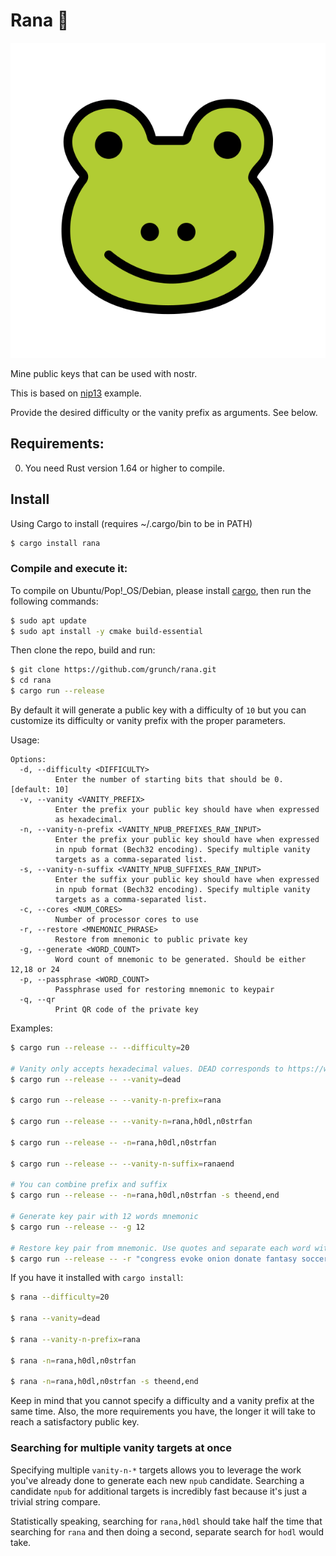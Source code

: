 # Rana 🐸

![Rana](rana.png)

Mine public keys that can be used with nostr.

This is based on [nip13](https://github.com/ok300/nostr-rs/blob/master/examples/nip13.rs) example.

Provide the desired difficulty or the vanity prefix as arguments. See below.

## Requirements:

0. You need Rust version 1.64 or higher to compile.

## Install

Using Cargo to install (requires ~/.cargo/bin to be in PATH)

```bash
$ cargo install rana
```

### Compile and execute it:

To compile on Ubuntu/Pop!\_OS/Debian, please install [cargo](https://www.rust-lang.org/tools/install), then run the following commands:

```bash
$ sudo apt update
$ sudo apt install -y cmake build-essential
```

Then clone the repo, build and run:

```bash
$ git clone https://github.com/grunch/rana.git
$ cd rana
$ cargo run --release
```

By default it will generate a public key with a difficulty of `10` but you can customize its difficulty or vanity prefix with the proper parameters.

Usage:

```
Options:
  -d, --difficulty <DIFFICULTY>
          Enter the number of starting bits that should be 0. [default: 10]
  -v, --vanity <VANITY_PREFIX>
          Enter the prefix your public key should have when expressed
          as hexadecimal.
  -n, --vanity-n-prefix <VANITY_NPUB_PREFIXES_RAW_INPUT>
          Enter the prefix your public key should have when expressed
          in npub format (Bech32 encoding). Specify multiple vanity
          targets as a comma-separated list.
  -s, --vanity-n-suffix <VANITY_NPUB_SUFFIXES_RAW_INPUT>
          Enter the suffix your public key should have when expressed
          in npub format (Bech32 encoding). Specify multiple vanity
          targets as a comma-separated list.
  -c, --cores <NUM_CORES>
          Number of processor cores to use
  -r, --restore <MNEMONIC_PHRASE>
          Restore from mnemonic to public private key
  -g, --generate <WORD_COUNT>
          Word count of mnemonic to be generated. Should be either 12,18 or 24
  -p, --passphrase <WORD_COUNT>
          Passphrase used for restoring mnemonic to keypair
  -q, --qr
          Print QR code of the private key
```

Examples:

```bash
$ cargo run --release -- --difficulty=20

# Vanity only accepts hexadecimal values. DEAD corresponds to https://www.hexdictionary.com/hex/DEAD, not an example username string.
$ cargo run --release -- --vanity=dead

$ cargo run --release -- --vanity-n-prefix=rana

$ cargo run --release -- --vanity-n=rana,h0dl,n0strfan

$ cargo run --release -- -n=rana,h0dl,n0strfan

$ cargo run --release -- --vanity-n-suffix=ranaend

# You can combine prefix and suffix
$ cargo run --release -- -n=rana,h0dl,n0strfan -s theend,end

# Generate key pair with 12 words mnemonic
$ cargo run --release -- -g 12

# Restore key pair from mnemonic. Use quotes and separate each word with a space
$ cargo run --release -- -r "congress evoke onion donate fantasy soccer project fiction envelope body faith mean"
```

If you have it installed with `cargo install`:

```bash
$ rana --difficulty=20

$ rana --vanity=dead

$ rana --vanity-n-prefix=rana

$ rana -n=rana,h0dl,n0strfan

$ rana -n=rana,h0dl,n0strfan -s theend,end
```

Keep in mind that you cannot specify a difficulty and a vanity prefix at the same time.
Also, the more requirements you have, the longer it will take to reach a satisfactory public key.

### Searching for multiple vanity targets at once

Specifying multiple `vanity-n-*` targets allows you to leverage the work you've already done to generate each new `npub` candidate. Searching a candidate `npub` for additional targets is incredibly fast because it's just a trivial string compare.

Statistically speaking, searching for `rana,h0dl` should take half the time that searching for `rana` and then doing a second, separate search for `hodl` would take.
